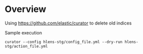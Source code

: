 # Overview
Using https://github.com/elastic/curator to delete old indices

Sample execution
```
curator --config hlens-stg/config_file.yml --dry-run hlens-stg/action_file.yml
```
